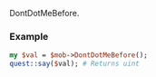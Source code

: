 DontDotMeBefore.
### Example

```perl
my $val = $mob->DontDotMeBefore();
quest::say($val); # Returns uint
```